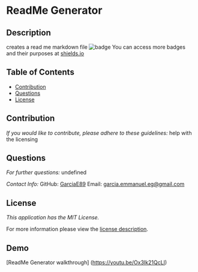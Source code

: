 # ReadMe Generator
## Description
creates a read me markdown file
![badge](https://img.shields.io/badge/license-MITLicense-brightorange)
You can access more badges and their purposes at [shields.io](https://shields.io)
## Table of Contents
  * [Contribution](#contribution)
  * [Questions](#questions)
  * [License](#license)
    
    
      
## Contribution
  _If you would like to contribute, please adhere to these guidelines:_
  help with the licensing
      
## Questions
      
  _For further questions:_
  undefined
  
  _Contact Info:_
  GitHub: [GarciaE89](https://github.com/GarciaE89)
  Email: [garcia.emmanuel.eg@gmail.com](mailto:garcia.emmanuel.eg@gmail.com)
    
## License
      
  _This application has the MIT License._
      
  For more information please view the [license description](https://choosealicense.com/licenses/mit/).
  
 ## Demo
  [ReadMe Generator walkthrough] (https://youtu.be/Ox3Ik21QcLI)